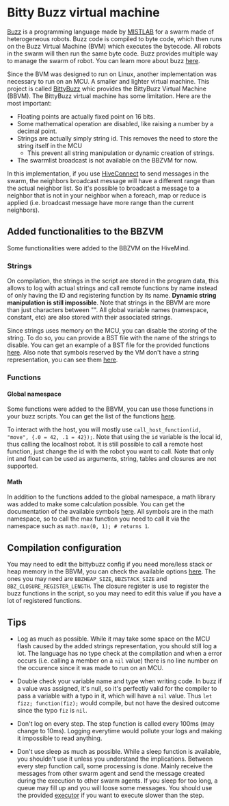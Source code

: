 # Bitty Buzz virtual machine

[Buzz](https://github.com/MISTLab/Buzz) is a programming language made by [MISTLAB](https://mistlab.ca/) for a swarm made of heterogeneous robots.
Buzz code is compiled to byte code, which then runs on the Buzz Virtual Machine (BVM) which executes the bytecode. 
All robots in the swarm will then run the same byte code. Buzz provides multiple way to manage the swarm of robot.
You can learn more about buzz [here](https://the.swarming.buzz/wiki/doku.php?id=start).

  
Since the BVM was designed to run on Linux, another implementation was necessary to run on an MCU. A smaller and lighter virtual machine.
This project is called [BittyBuzz](https://github.com/MISTLab/BittyBuzz) whic provides the BittyBuzz Virtual Machine (BBVM).
The BittyBuzz virtual machine has some limitation. Here are the most important:
- Floating points are actually fixed point on 16 bits.
- Some mathematical operation are disabled, like raising a number by a decimal point.
- Strings are actually simply string id. This removes the need to store the string itself in the MCU
    - This prevent all string manipulation or dynamic creation of strings.
- The swarmlist broadcast is not available on the BBZVM for now.

<!-- TODO: Change link to HiveConnect page-->
In this implementation, if you use [HiveConnect](https://github.com/SwarmUS/HiveConnect) to send messages in the swarm, the neighbors broadcast message will have a different range than the actual neighbor list. So it's possible to broadcast a message to a neighbor that is not in your neighbor when a foreach, map or reduce is applied (i.e. broadcast message have more range than the current neighbors).

## Added functionalities to the BBZVM
Some functionalities were added to the BBZVM on the HiveMind.

### Strings
On compilation, the strings in the script are stored in the program data, this allows to log with actual strings and call remote functions by name instead of only having the ID and registering function by its name. **Dynamic string manipulation is still impossible**. Note that strings in the BBVM are more than just characters between "". All global variable names (namespace, constant, etc) are also stored with their associated strings.

Since strings uses memory on the MCU, you can disable the storing of the string. To do so, you can provide a BST file with the name of the strings to disable. You can get an example of a BST file for the provided functions [here](https://github.com/SwarmUS/HiveMind/blob/master/src/bittybuzz/bittybuzz.bst). Also note that symbols reserved by the VM don't have a string representation, you can see them [here](https://github.com/buzz-lang/BittyBuzz/blob/master/src/bittybuzz/util/BittyBuzzStrings.bst).

### Functions
#### Global namespace
Some functions were added to the BBVM, you can use those functions in your buzz scripts. You can get the list of the functions [here](https://swarmus.github.io/HiveMind/namespaceBittyBuzzUserFunctions.html).

To interact with the host, you will mostly use `call_host_function(id, "move", {.0 = 42, .1 = 42});`. Note that using the `id` variable is the local id, thus calling the localhost robot. It is still possible to call a remote host function, just change the id with the robot you want to call. Note that only int and float can be used as arguments, string, tables and closures are not supported. 

#### Math

In addition to the functions added to the global namespace, a math library was added to make some calculation possible. You can get the documentation of the available symbols [here](https://swarmus.github.io/HiveMind/namespaceBittyBuzzMathFunctions.html). All symbols are in the math namespace, so to call the max function you need to call it via the namespace such as `math.max(0, 1); # returns 1`.

## Compilation configuration

You may need to edit the bittybuzz config if you need more/less stack or heap memory in the BBVM, you can check the available options [here](https://github.com/SwarmUS/HiveMind/blob/master/src/bittybuzz/bittybuzz_config.cmake). The ones you may need are `BBZHEAP_SIZE`, `BBZSTACK_SIZE` and `BBZ_CLOSURE_REGISTER_LENGTH`. The closure register is use to register the buzz functions in the script, so you may need to edit this value if you have a lot of registered functions.

## Tips

- Log as much as possible. While it may take some space on the MCU flash caused by the added strings representation, you should still log a lot. The language has no type check at the compilation and when a error occurs (i.e. calling a member on a `nil` value) there is no line number on the occurence since it was made to run on an MCU.

- Double check your variable name and type when writing code. In buzz if a value was assigned, it's null, so it's perfectly valid for the compiler to pass a variable with a typo in it, which will have a `nil` value. Thus `let fizz; function(fiz);` would compile, but not have the desired outcome since the typo `fiz` is `nil`.

- Don't log on every step. The step function is called every 100ms (may change to 10ms). Logging everytime would pollute your logs and making it impossible to read anything.

- Don't use sleep as much as possible. While a sleep function is available, you shouldn't use it unless you understand the implications. Between every step function call, some processing is done. Mainly receive the messages from other swarm agent and send the message created during the execution to other swarm agents. If you sleep for too long, a queue may fill up and you will loose some messages. You should use the provided [executor](https://github.com/SwarmUS/HiveMind/blob/master/src/bittybuzz/buzz_scripts/utils/executor.bzz) if you want to execute slower than the step.
